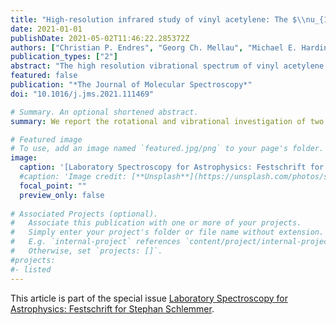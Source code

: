 ```yaml
---
title: "High-resolution infrared study of vinyl acetylene: The $\\nu_{13}$ (214 cm$^{-1}$) and $\\nu_{18}$ (304 cm$^{-1}$) fundamentals"
date: 2021-01-01
publishDate: 2021-05-02T11:46:22.285372Z
authors: ["Christian P. Endres", "Georg Ch. Mellau", "Michael E. Harding", "Marie-Aline Martin-Drumel", "Holger Lichau", "Sven Thorwirth"]
publication_types: ["2"]
abstract: "The high resolution vibrational spectrum of vinyl acetylene (C<sub>2</sub>H<sub>3</sub>CCH) has been investigated in the far infrared region from 180 to 360 cm$^{-1}$ using the Bruker IFS 120 HR spectrometer at Justus-Liebig-Universität, Gießen, Germany. The two energetically lowest vibrational fundamentals ν<sub>13</sub> and ν<sub>18</sub> at 214 cm$^{-1}$ and 304 cm$^{-1}$ , respectively, were measured at a resolution of 0.0016 cm$^{-1}$ . In addition to the fundamental modes, several hot bands originating from either ν<sub>13</sub> or ν<sub>18</sub> were observed and analyzed. The spectroscopic analysis was supported by high-level quantum chemical coupled-cluster calculations. In addition to the infrared study, so far unpublished millimeter-wave vibrational satellites that were measured in the course of an earlier study of the pure rotational spectrum of vinyl acetylene in its ground vibrational state ([Thorwirth and Lichau, Astron. Astrophys. 398, L11, 2003](https://www.aanda.org/articles/aa/abs/2003/05/aaek204/aaek204.html)) were added to the data set and are reported here for the first time."
featured: false
publication: "*The Journal of Molecular Spectroscopy*"
doi: "10.1016/j.jms.2021.111469"

# Summary. An optional shortened abstract.
summary: We report the rotational and vibrational investigation of two polar derivatives of adamantane (C<sub>10</sub>H<sub>16</sub>), 1-cyanoadamantane (C<sub>10</sub>H<sub>15</sub>--CN) and 1-isocyanoadamantane (C<sub>10</sub>H<sub>15</sub>--NC), providing all necessary information for an active search of these species in space.

# Featured image
# To use, add an image named `featured.jpg/png` to your page's folder. 
image:
  caption: '[Laboratory Spectroscopy for Astrophysics: Festschrift for Stephan Schlemmer](https://www.sciencedirect.com/journal/journal-of-molecular-spectroscopy/special-issue/104G321Z9MJ)'
  #caption: 'Image credit: [**Unsplash**](https://unsplash.com/photos/s9CC2SKySJM)'
  focal_point: ""
  preview_only: false
  
# Associated Projects (optional).
#   Associate this publication with one or more of your projects.
#   Simply enter your project's folder or file name without extension.
#   E.g. `internal-project` references `content/project/internal-project/index.md`.
#   Otherwise, set `projects: []`.
#projects:
#- listed
---
```


This article is part of the special issue [Laboratory Spectroscopy for Astrophysics: Festschrift for Stephan Schlemmer](https://www.sciencedirect.com/journal/journal-of-molecular-spectroscopy/special-issue/104G321Z9MJ).
